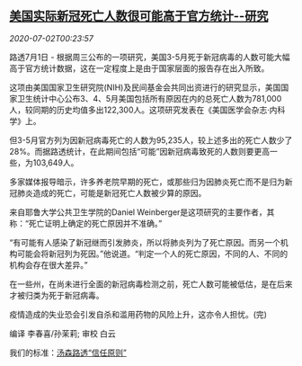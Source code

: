 <!--1593651321000-->
[美国实际新冠死亡人数很可能高于官方统计--研究](https://cn.reuters.com/article/health-coronavirus-usa-deathstally-0701-idCNKBS24301R)
------

<div><i>2020-07-02T00:23:57</i></div><div class="StandardArticleBody_body"><p>路透7月1日 - 根据周三公布的一项研究，美国3-5月死于新冠病毒的人数可能大幅高于官方统计数据，这在一定程度上是由于国家层面的报告存在出入所致。 </p><p>这项由美国国家卫生研究院(NIH)及民间基金会共同出资进行的研究显示，美国国家卫生统计中心公布3、4、5月美国包括所有原因在内的总死亡人数为781,000人，较同期的历史均值多出122,300人。这项研究发表在《美国医学会杂志·内科学》上。 </p><p>但3-5月官方列为因新冠病毒死亡的人数为95,235人，较上述多出的死亡人数少了28%。而据路透统计，在此期间包括“可能”因新冠病毒致死的人数则要更高一些，为103,649人。 </p><p>多家媒体报导暗示，许多养老院早期的死亡，或那些归为因肺炎死亡而不是归为新冠肺炎造成的死亡，可能是新冠死亡人数被少算的原因。 </p><p>来自耶鲁大学公共卫生学院的Daniel Weinberger是这项研究的主要作者，其称：“死亡证明上确定的死亡原因并不准确。” </p><p>“有可能有人感染了新冠继而引发肺炎，所以将肺炎列为了死亡原因。而另一个机构可能会将新冠列为死因。”他说道。“判定一个人的死亡原因，不同的人、不同的机构会存在很大差异。” </p><p>在一些州，在尚未进行全面的新冠病毒检测之前，死亡人数可能被低估，是在后来才被归类为死于新冠病毒。 </p><p>疫情造成的失业恐会引发自杀和滥用药物的风险上升，这亦令人担忧。(完) </p><div class="Attribution_container"><div class="Attribution_attribution"><p class="Attribution_content">编译 李春喜/孙茉莉; 审校 白云 </p></div></div><div class="StandardArticleBody_trustBadgeContainer"><span class="StandardArticleBody_trustBadgeTitle">我们的标准：</span><span class="trustBadgeUrl"><a href="https://www.thomsonreuters.cn/content/dam/openweb/documents/pdf/china/brochures/about-us-1.pdf">汤森路透“信任原则”</a></span></div></div>
